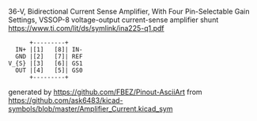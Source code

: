 36-V, Bidirectional Current Sense Amplifier, With Four Pin-Selectable Gain Settings, VSSOP-8
voltage-output current-sense amplifier shunt
https://www.ti.com/lit/ds/symlink/ina225-q1.pdf


	      +---------+
	  IN+ |[1]   [8]| IN-
	  GND |[2]   [7]| REF
	V_{S} |[3]   [6]| GS1
	  OUT |[4]   [5]| GS0
	      +---------+


generated by https://github.com/FBEZ/Pinout-AsciiArt from https://github.com/ask6483/kicad-symbols/blob/master/Amplifier_Current.kicad_sym
